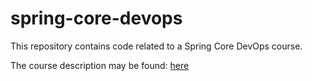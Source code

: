 # spring-core-devops
This repository contains code related to a Spring Core DevOps course.

The course description may be found: [here](https://www.udemy.com/spring-core-devops-on-aws)
